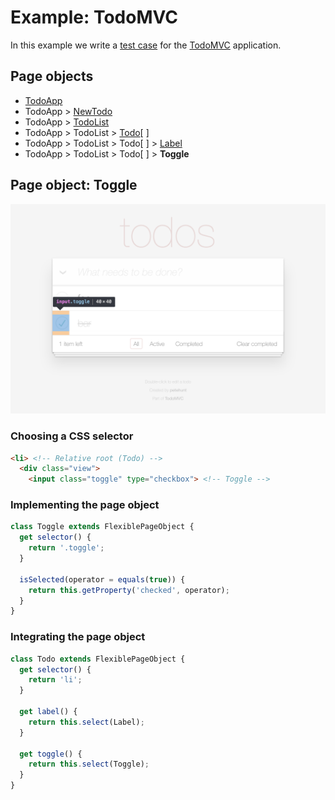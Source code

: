 # Example: TodoMVC

In this example we write a [test case](../index.md#test-case) for the [TodoMVC][external-todomvc] application.

## Page objects

- [TodoApp](./1-todo-app.md#page-object-todoapp)
- TodoApp > [NewTodo](./2-new-todo.md#page-object-newtodo)
- TodoApp > [TodoList](./3-todo-list.md#page-object-todolist)
- TodoApp > TodoList > [Todo](./4-todo.md#page-object-todo)[ ]
- TodoApp > TodoList > Todo[ ] > [Label](./5-label.md#page-object-label)
- TodoApp > TodoList > Todo[ ] > **Toggle**

## Page object: Toggle

![toggle](../images/toggle.png)

### Choosing a CSS selector

```html
<li> <!-- Relative root (Todo) -->
  <div class="view">
    <input class="toggle" type="checkbox"> <!-- Toggle -->
```

### Implementing the page object

```js
class Toggle extends FlexiblePageObject {
  get selector() {
    return '.toggle';
  }

  isSelected(operator = equals(true)) {
    return this.getProperty('checked', operator);
  }
}
```

### Integrating the page object

```js
class Todo extends FlexiblePageObject {
  get selector() {
    return 'li';
  }

  get label() {
    return this.select(Label);
  }

  get toggle() {
    return this.select(Toggle);
  }
}
```

[external-todomvc]: http://todomvc.com/examples/react/#/
